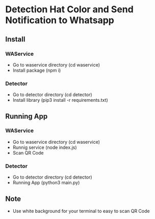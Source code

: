 # Detection Hat Color and Send Notification to Whatsapp

## Install
### WAService
- Go to waservice directory (cd waservice)
- Install package (npm i)
### Detector
- Go to detector directory (cd detector)
- Install library (pip3 install -r requirements.txt)

## Running App
### WAService
- Go to waservice directory (cd waservice)
- Runnig service (node index.js)
- Scan QR Code
### Detector
- Go to detector directory (cd detector)
- Running App (python3 main.py)

## Note
- Use white background for your terminal to easy to scan QR Code